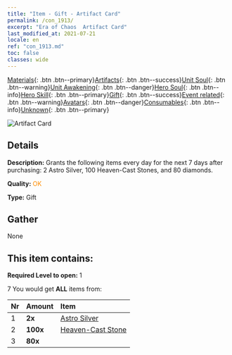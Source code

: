 ```yaml
---
title: "Item - Gift - Artifact Card"
permalink: /con_1913/
excerpt: "Era of Chaos  Artifact Card"
last_modified_at: 2021-07-21
locale: en
ref: "con_1913.md"
toc: false
classes: wide
---
```

 [Materials](/Items/){: .btn .btn--primary}[Artifacts](/Items/Artifacts/){: .btn .btn--success}[Unit Soul](/Items/UnitSoul/){: .btn .btn--warning}[Unit Awakening](/Items/UnitAwakening/){: .btn .btn--danger}[Hero Soul](/Items/HeroSoul/){: .btn .btn--info}[Hero Skill](/Items/HeroSkill/){: .btn .btn--primary}[Gift](/Items/Gift/){: .btn .btn--success}[Event related](/Items/Events/){: .btn .btn--warning}[Avatars](/Items/Avatars/){: .btn .btn--danger}[Consumables](/Items/Consumables/){: .btn .btn--info}[Unknown](/Items/Unknown/){: .btn .btn--primary}

 ![Artifact Card](/images/t/i_907494.png)

## Details
 **Description:** Grants the following items every day for the next 7 days after purchasing: 2 Astro Silver, 100 Heaven-Cast Stones, and 80 diamonds.

 **Quality:** <span style="color: #FF8C00">OK</span>

 **Type:** Gift

## Gather

  None

## This item contains:

 **Required Level to open:** 1

 7 You would get **ALL** items  from:

  | Nr | Amount |     Item    |
  |:---|:-------|:------------|
  | 1 |  **2x** | [Astro Silver](/Items/con_969/) |  | 
  | 2 |  **100x** | [Heaven-Cast Stone](/Items/art_188/) |  | 
  | 3 |  **80x** | <i class="fas fa-gem"/> |  | 
